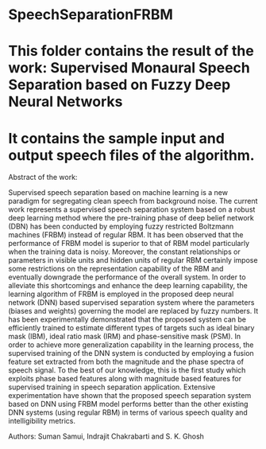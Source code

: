 # SpeechSeparationFRBM

# This folder contains the result of the work: Supervised Monaural Speech Separation based on Fuzzy Deep Neural Networks

# It contains the sample input and output speech files of the algorithm.

Abstract of the work:

Supervised speech separation based on machine learning is a new paradigm for segregating clean speech from background noise. The current work represents a supervised speech separation system based on a robust deep learning method where the pre-training phase of deep belief network (DBN) has been conducted by employing fuzzy restricted Boltzmann machines (FRBM) instead of regular RBM. It has been observed that the performance of FRBM model is superior to that of RBM model particularly when the training data is noisy. Moreover, the constant relationships or parameters in visible units and hidden units of regular RBM certainly impose some restrictions on the representation capability of the RBM and eventually downgrade the performance of the overall system. In order to alleviate this shortcomings and enhance the deep learning capability, the learning algorithm of FRBM  is employed in the proposed deep neural network (DNN) based supervised separation system where the parameters (biases and weights) governing the model are replaced by fuzzy numbers. It has been experimentally demonstrated that the proposed system  can be efficiently trained to estimate different types of targets such as ideal binary mask (IBM), ideal ratio mask (IRM) and phase-sensitive mask (PSM).  In order to achieve more generalization capability in the learning process, the supervised training of the DNN system is conducted by employing a fusion feature set extracted from both the magnitude and the phase spectra of speech signal. To the best of our knowledge, this is the first study which exploits phase based features along with magnitude based features for supervised training in speech separation application. Extensive experimentation have shown that the proposed speech separation system based on DNN  using FRBM model performs better than the other existing DNN systems (using regular RBM) in terms of various speech quality and intelligibility metrics. 

Authors: Suman Samui, Indrajit Chakrabarti and S. K. Ghosh
